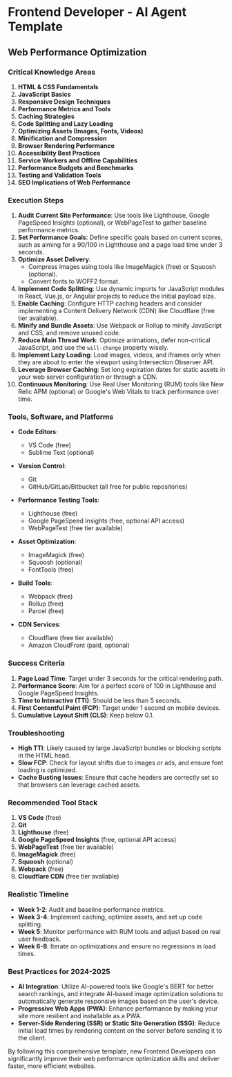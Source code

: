 # Frontend Developer - AI Agent Template

## Web Performance Optimization

### Critical Knowledge Areas

1. **HTML & CSS Fundamentals**
2. **JavaScript Basics**
3. **Responsive Design Techniques**
4. **Performance Metrics and Tools**
5. **Caching Strategies**
6. **Code Splitting and Lazy Loading**
7. **Optimizing Assets (Images, Fonts, Videos)**
8. **Minification and Compression**
9. **Browser Rendering Performance**
10. **Accessibility Best Practices**
11. **Service Workers and Offline Capabilities**
12. **Performance Budgets and Benchmarks**
13. **Testing and Validation Tools**
14. **SEO Implications of Web Performance**

### Execution Steps

1. **Audit Current Site Performance**: Use tools like Lighthouse, Google PageSpeed Insights (optional), or WebPageTest to gather baseline performance metrics.
2. **Set Performance Goals**: Define specific goals based on current scores, such as aiming for a 90/100 in Lighthouse and a page load time under 3 seconds.
3. **Optimize Asset Delivery**:
   - Compress images using tools like ImageMagick (free) or Squoosh (optional).
   - Convert fonts to WOFF2 format.
4. **Implement Code Splitting**: Use dynamic imports for JavaScript modules in React, Vue.js, or Angular projects to reduce the initial payload size.
5. **Enable Caching**: Configure HTTP caching headers and consider implementing a Content Delivery Network (CDN) like Cloudflare (free tier available).
6. **Minify and Bundle Assets**: Use Webpack or Rollup to minify JavaScript and CSS, and remove unused code.
7. **Reduce Main Thread Work**: Optimize animations, defer non-critical JavaScript, and use the `will-change` property wisely.
8. **Implement Lazy Loading**: Load images, videos, and iframes only when they are about to enter the viewport using Intersection Observer API.
9. **Leverage Browser Caching**: Set long expiration dates for static assets in your web server configuration or through a CDN.
10. **Continuous Monitoring**: Use Real User Monitoring (RUM) tools like New Relic APM (optional) or Google's Web Vitals to track performance over time.

### Tools, Software, and Platforms

- **Code Editors**:
  - VS Code (free)
  - Sublime Text (optional)

- **Version Control**:
  - Git
  - GitHub/GitLab/Bitbucket (all free for public repositories)

- **Performance Testing Tools**:
  - Lighthouse (free)
  - Google PageSpeed Insights (free, optional API access)
  - WebPageTest (free tier available)

- **Asset Optimization**:
  - ImageMagick (free)
  - Squoosh (optional)
  - FontTools (free)

- **Build Tools**:
  - Webpack (free)
  - Rollup (free)
  - Parcel (free)

- **CDN Services**:
  - Cloudflare (free tier available)
  - Amazon CloudFront (paid, optional)

### Success Criteria

1. **Page Load Time**: Target under 3 seconds for the critical rendering path.
2. **Performance Score**: Aim for a perfect score of 100 in Lighthouse and Google PageSpeed Insights.
3. **Time to Interactive (TTI)**: Should be less than 5 seconds.
4. **First Contentful Paint (FCP)**: Target under 1 second on mobile devices.
5. **Cumulative Layout Shift (CLS)**: Keep below 0.1.

### Troubleshooting

- **High TTI**: Likely caused by large JavaScript bundles or blocking scripts in the HTML head.
- **Slow FCP**: Check for layout shifts due to images or ads, and ensure font loading is optimized.
- **Cache Busting Issues**: Ensure that cache headers are correctly set so that browsers can leverage cached assets.

### Recommended Tool Stack

1. **VS Code** (free)
2. **Git**
3. **Lighthouse** (free)
4. **Google PageSpeed Insights** (free, optional API access)
5. **WebPageTest** (free tier available)
6. **ImageMagick** (free)
7. **Squoosh** (optional)
8. **Webpack** (free)
9. **Cloudflare CDN** (free tier available)

### Realistic Timeline

- **Week 1-2**: Audit and baseline performance metrics.
- **Week 3-4**: Implement caching, optimize assets, and set up code splitting.
- **Week 5**: Monitor performance with RUM tools and adjust based on real user feedback.
- **Week 6-8**: Iterate on optimizations and ensure no regressions in load times.

### Best Practices for 2024-2025

- **AI Integration**: Utilize AI-powered tools like Google's BERT for better search rankings, and integrate AI-based image optimization solutions to automatically generate responsive images based on the user's device.
- **Progressive Web Apps (PWA)**: Enhance performance by making your site more resilient and installable as a PWA.
- **Server-Side Rendering (SSR) or Static Site Generation (SSG)**: Reduce initial load times by rendering content on the server before sending it to the client.

By following this comprehensive template, new Frontend Developers can significantly improve their web performance optimization skills and deliver faster, more efficient websites.

